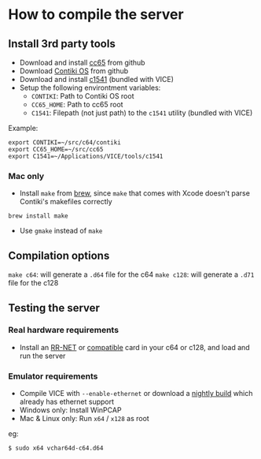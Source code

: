 # How to compile the server

## Install 3rd party tools

* Download and install [cc65][1] from github
* Download [Contiki OS](2) from github
* Download and install [c1541](3) (bundled with VICE)
* Setup the following environtment variables:
    * `CONTIKI`: Path to Contiki OS root
    * `CC65_HOME`: Path to cc65 root
    * `C1541`: Filepath (not just path) to the `c1541` utility (bundled with VICE)

Example:

```
export CONTIKI=~/src/c64/contiki
export CC65_HOME=~/src/cc65
export C1541=~/Applications/VICE/tools/c1541
```

### Mac only

* Install `make` from [brew](7), since `make` that comes with Xcode doesn't parse Contiki's makefiles correctly

```brew install make```

* Use `gmake` instead of `make`


## Compilation options

`make c64`: will generate a `.d64` file for the c64
`make c128`: will generate a `.d71` file for the c128


## Testing the server

### Real hardware requirements

* Install an [RR-NET](4) or [compatible](5) card in your c64 or c128, and load and run the server

### Emulator requirements

* Compile VICE with `--enable-ethernet` or download a [nightly build](6) which already has ethernet support
* Windows only: Install WinPCAP
* Mac & Linux only: Run `x64` / `x128` as root

eg:
```
$ sudo x64 vchar64d-c64.d64
```




[1]: https://github.com/cc65/cc65
[2]: https://github.com/contiki-os/contiki
[3]: http://vice-emu.sourceforge.net/
[4]: http://wiki.icomp.de/wiki/RR-Net
[5]: http://www.go4retro.com/products/64nic/
[6]: http://vice.pokefinder.org/
[7]: http://brew.sh/
